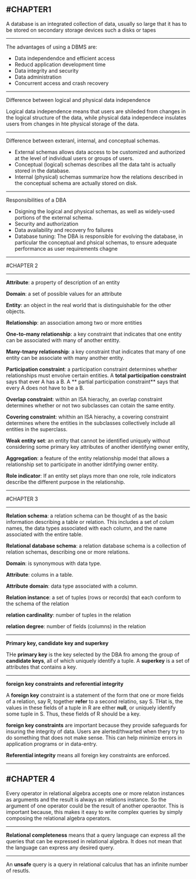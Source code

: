 #CHAPTER1
---

A database is an integrated collection of data, usually so large that it has to be stored on secondary storage devices such a disks or tapes

---

The advantages of using a DBMS are:

- Data independendce and efficient access
- Reducd application development time 
- Data integrity and security
- Data administration
- Concurrent access and crash recovery

---

Difference between logical and physical data independence

Logical data independence means that users are shileded from changes in the logical structure of the data, while physical data independece insulates users from changes in hte physical storage of the data.

---

Difference between exteranl, internal, and conceptual schemas.

- External schemas allows data access to be customized and authorized at the level of individual users or groups of users. 
- Conceptual (logical) schemas describes all the data taht is actually stored in the database.
- Internal (physical) schemas summarize how the relations described in the conceptual schema are actually stored on disk.

---

Responsibilities of a DBA

- Dsigning the logical and physical schemas, as well as widely-used portions of the external schema.
- Security and authorization
- Data availability and recovery fro failures
- Database tuning: The DBA is responsible for evolving the database, in particular the conceptual and phsical schemas, to ensure adequate performance as user requirements chagne

---

#CHAPTER 2

---

**Attribute**: a property of description of an entity

**Domain**: a set of possible values for an attribute

**Entity**: an object in the real world that is distinguishable for the other objects.

**Relationship**: an association among two or more entities

**One-to-many relationship**: a key constraint that indicates that one entity can be associated with many of another entitty.

**Many-tmany relationship**: a key constraint that indicates that many of one entity can be associate with many another entity.

**Participation constraint**: a participation constraint determines whether relationships must envolve certain entities. A **total participation constraint** says that ever A has a B. A ** partial participation constraint** says that every A does not have to be a B.

**Overlap constraint**: within an ISA hierachy, an overlap constraint determines whether or not two subclasses can cotain the same entity.

**Covering constraint**: whithin an ISA hierachy, a covering constraint determines where the entities in the subclasses collectively include all entities in the superclass.

**Weak entity set**: an entity that cannot be identified uniquely without considering some primary key attributes of another identifying owner entity,

**Aggregation**: a feature of the entity relationship model that allows a relationship set to participate in another idntifying owner entity.

**Role indicator**: If an entity set plays more than one role, role indicators describe the different purpose in the relationship.

---

#CHAPTER 3

---
**Relation schema**: a relation schema can be thought of as the basic information describing a table or relation. This includes a set of colum names, the data types associated with each column, and the name associated with the entire table.

**Relational database schema**: a relation database schema is a collection of relation schemas, describing one or more relations.

**Domain**: is synonymous with data type. 

**Attribute**: colums in a table.

**Attribute domain**: data type associated with a column.

**Relation instance**: a set of tuples (rows or records) that each conform to the schema of the relation

**relation cardinality**: number of tuples in the relation

**relation degree**: number of fields (columns) in the relation

---
**Primary key, candidate key and superkey**

THe **primary key** is the key selected by the DBA fro among the group of **candidate keys**, all of which uniquely identify a tuple. A **superkey** is a set of attributes that contains a key.

---

**foreign key constraints and referential integrity**

A **foreign key** constraint is a statement of the form that one or more fields of a relation, say R, together **refer** to a second relatino, say S. THat is, the values in these fields of a tuple in R are either **null**, or uniquely identify some tuple in S. Thus, these fields of R should be a key.

**foreign key constraints** are important because they provide safeguards for insuring the integrity of data. Users are alerted/thwarted when thery try to do something that does not make sense. This can help minimize errors in application programs or in data-entry.

**Referential integrity** means all foreign key constraints are enforced.

---

#CHAPTER 4
---

Every operator in relational algebra accepts one or more relaton instances as arguments and the result is always an relations instance. So the argument of one operator could be the result of another operaotor. This is important because, this makes it easy to write complex queries by simply composing the relational algebra operators.

---

**Relational completeness** means that a query language can express all the queries that can be expressed in relational algebra. It does not mean that the language can express any desired query.

---

An **unsafe** query is a query in relational calculus that has an infinite number of resutls.